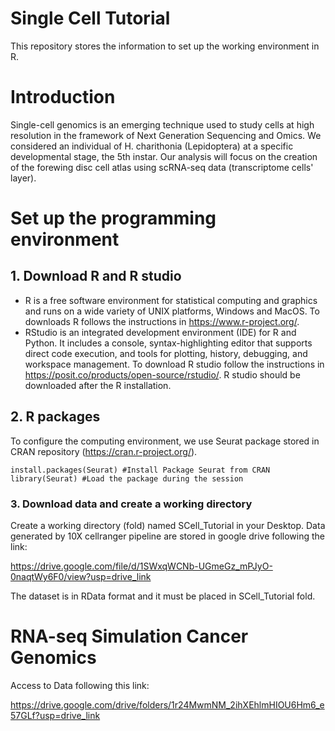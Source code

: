 # Single Cell Tutorial
This repository stores the information to set up the working environment in R.

# Introduction
Single-cell genomics is an emerging technique used to study cells at high resolution in the framework of Next Generation Sequencing and Omics. We considered an individual of H. charithonia (Lepidoptera) at a specific developmental stage, the 5th instar. Our analysis will focus on the creation of the forewing disc cell atlas using scRNA-seq data (transcriptome cells' layer).

# Set up the programming environment
## 1. Download R and R studio
* R is a free software environment for statistical computing and graphics and runs on a wide variety of UNIX platforms, Windows and MacOS. To downloads R follows the instructions in https://www.r-project.org/.
* RStudio is an integrated development environment (IDE) for R and Python. It includes a console, syntax-highlighting editor that supports direct code execution, and tools for plotting, history, debugging, and workspace management. To download R studio follow the instructions in https://posit.co/products/open-source/rstudio/. R studio should be downloaded after the R installation.

## 2. R packages
To configure the computing environment, we use Seurat package stored in CRAN repository (https://cran.r-project.org/).

```{r}
install.packages(Seurat) #Install Package Seurat from CRAN
library(Seurat) #Load the package during the session
```
### 3. Download data and create a working directory
Create a working directory (fold) named SCell_Tutorial in your Desktop.
Data generated by 10X cellranger pipeline are stored in google drive following the link:

https://drive.google.com/file/d/1SWxqWCNb-UGmeGz_mPJyO-0naqtWy6F0/view?usp=drive_link

The dataset is in RData format and it must be placed in SCell_Tutorial fold. 



# RNA-seq Simulation Cancer Genomics

Access to Data following this link:

https://drive.google.com/drive/folders/1r24MwmNM_2ihXEhlmHIOU6Hm6_e57GLf?usp=drive_link


